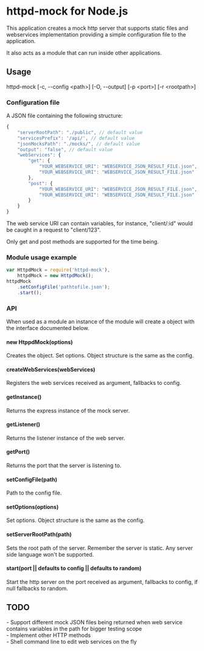 # httpd-mock for Node.js

This application creates a mock http server that supports static
files and webservices implementation providing a simple configuration file to
the application.

It also acts as a module that can run inside other applications.

## Usage
httpd-mock [-c, --config \<path\>] [-O, --output] [-p \<port\>] [-r \<rootpath\>]

### Configuration file
A JSON file containing the following structure:
```js
{
    "serverRootPath": "./public", // default value
    "servicesPrefix": '/api/', // default value
    "jsonMocksPath": "./mocks/", // default value
    "output": "false", // default value
    "webServices": {
        "get": {
            "YOUR_WEBSERVICE_URI": "WEBSERVICE_JSON_RESULT_FILE.json",
            "YOUR_WEBSERVICE_URI": "WEBSERVICE_JSON_RESULT_FILE.json"
        },
        "post": {
        	"YOUR_WEBSERVICE_URI": "WEBSERVICE_JSON_RESULT_FILE.json",
            "YOUR_WEBSERVICE_URI": "WEBSERVICE_JSON_RESULT_FILE.json"
		}
	}
}
```
The web service URI can contain variables, for instance, "client/:id" would be
caught in a request to "client/123".

Only get and post methods are supported for the time being.

### Module usage example
```js
var HttpdMock = require('httpd-mock'),
    httpdMock = new HttpdMock();
httpdMock
    .setConfigFile('pathtofile.json');
    .start();
```

### API
When used as a module an instance of the module will create a object with the
interface documented below.

#### new HtppdMock(options)
Creates the object. Set options. Object structure is the same as the config.

#### createWebServices(webServices)
Registers the web services received as argument, fallbacks to config.

#### getInstance()
Returns the express instance of the mock server.

#### getListener()
Returns the listener instance of the web server.

#### getPort()
Returns the port that the server is listening to.

#### setConfigFile(path)
Path to the config file.

#### setOptions(options)
Set options. Object structure is the same as the config.

#### setServerRootPath(path)
Sets the root path of the server. Remember the server is static.
Any server side language won't be supported.

#### start(port || defaults to config || defaults to random)
Start the http server on the port received as argument, fallbacks to config, if
null fallbacks to random.

## TODO
\- Support different mock JSON files being returned when web service contains
variables in the path for bigger testing scope<br />
\- Implement other HTTP methods<br />
\- Shell command line to edit web services on the fly